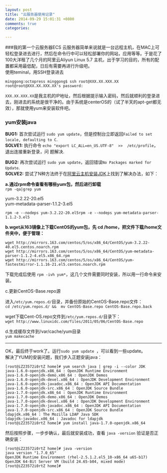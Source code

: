 ```yaml
---
layout: post
title: "云服务器使用记录"
date: 2014-09-29 15:01:31 +0800
comments: true
categories: 

---
```


###我的第一个云服务器ECS
云服务器简单来说就是一台远程主机，在MAC上可轻松登录进去进行，然后在命令行中可以轻松部署你的网站，应用等等。于是花了100大洋租了几个月的阿里云Aliyun Linux 5.7 主机，出于学习的目的，所有的配置都采用最低配，日后有需要再进行升级吧。  
使用teminal，用SSH登录进去  

```
minggong:octopress minggong$ ssh root@XXX.XX.XXX.XX
root@root@XXX.XX.XXX.XX's password: 

```
`XXX.XX.XXX.XX`是我主机的IP地址，然后根据提示输入密码，然后就顺利的登录进去，刚进去的系统是很干净的。由于系统是centerOS的（试了半天的apt-get都无效），那就使用yum来安装软件吧。

### yum安装java

**BUG1:** 首次尝试运行 `sudo yum update`，但是控制台立即返回`Failed to set locale, defaulting to C`.  
**SOLVE1:** 执行命令 `echo "export LC_ALL=en_US.UTF-8"  >>  /etc/profile`，退出连接重新登录，问
题解决.


**BUG2:** 再次尝试运行 `sudo yum update`，返回错误`No Packages marked for Update`.  
**SOLVE2:** 尝试了N种方法终于在[阿里云主机安装JDK](http://www.itartisan.cn/article/aliyun-redhat-setup-jdk-mysql-nginx-tomcat.html)上找到了解决办法，如下：

**a.通过rpm命令查看有哪些yum包，然后进行卸载**  
`rpm -qa|grep yum`

yum-3.2.22-20.el5  
yum-metadata-parser-1.1.2-3.el5

`rpm -e --nodeps yum-3.2.22-20.el5rpm -e --nodeps yum-metadata-parser-1.1.2-3.el5`

**b.wget从163镜像上下载CentOS的yum包，先 cd /home，把文件下载/home文件夹中，便于管理：**

```
wget http://mirrors.163.com/centos/5/os/x86_64/CentOS/yum-3.2.22-40.el5.centos.noarch.rpm
wget http://mirrors.163.com/centos/5/os/x86_64/CentOS/yum-metadata-parser-1.1.2-4.el5.x86_64.rpm
wget http://mirrors.163.com/centos/5/os/x86_64/CentOS/yum-fastestmirror-1.1.16-21.el5.centos.noarch.rpm

```
下载完成后使用 `rpm -ivh yum*`，这几个文件需要同时安装，所以用一行命令来安装。

c.更新CentOS-Base.repo源

进入`/etc/yum.repos.d/`目录，并备份原始的CentOS-Base.repo文件：  
`cd /etc/yum.repos.d/ &&  mv CentOS-Base.repo CentOS-Base.repo.back `

wget下载Cent-OS.repo文件到`/etc/yum.repos.d/`目录下：  
`wget http://www.linuxidc.com/files/2011/05/06/CentOS-Base.repo`


d.生成缓存文件到/var/cache/yum目录  
`yum makecache`

---

OK，最后终于work了。运行`sudo yum update `，可以看到一些update。  
解决了YUM的安装问题，我们步入正题安装java：

```
[root@iZ23572i0rtZ home]# yum search java | grep -i --color JDK
java-1.6.0-openjdk.x86_64 : OpenJDK Runtime Environment
java-1.6.0-openjdk-demo.x86_64 : OpenJDK Demos
java-1.6.0-openjdk-devel.x86_64 : OpenJDK Development Environment
java-1.6.0-openjdk-javadoc.x86_64 : OpenJDK API Documentation
java-1.6.0-openjdk-src.x86_64 : OpenJDK Source Bundle
java-1.7.0-openjdk.x86_64 : OpenJDK Runtime Environment
java-1.7.0-openjdk-demo.x86_64 : OpenJDK Demos
java-1.7.0-openjdk-devel.x86_64 : OpenJDK Development Environment
java-1.7.0-openjdk-javadoc.x86_64 : OpenJDK API Documentation
java-1.7.0-openjdk-src.x86_64 : OpenJDK Source Bundle
ldapjdk.x86_64 : The Mozilla LDAP Java SDK
ldapjdk-javadoc.x86_64 : Javadoc for ldapjdk
[root@iZ23572i0rtZ home]# yum install java-1.7.0-openjdk.x86_64

```

然后按照步骤，一步步确认，最后就安装成功，查看 `java -version` 验证是否正确安装：

```
[root@iZ23572i0rtZ home]# java -version
java version "1.7.0_65"
OpenJDK Runtime Environment (rhel-2.5.1.2.el5_10-x86_64 u65-b17)
OpenJDK 64-Bit Server VM (build 24.65-b04, mixed mode)
[root@iZ23572i0rtZ home]# 


```





